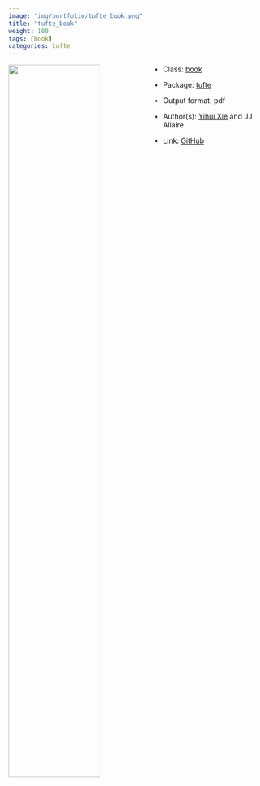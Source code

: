 ```yaml
---
image: "img/portfolio/tufte_book.png"
title: "tufte_book"
weight: 100
tags: [book]
categories: tufte
---
```




<!--more-->

<p><a href="../../img/portfolio/tufte_book.png"><img class = "jf-image-shadow" src="../../img/portfolio/tufte_book.png", width="60%"  align="left"></a></p>



- Class: [book](../../tags/book)
- Package: [tufte](tufte)
- Output format: pdf

- Author(s): [Yihui Xie](https://yihui.org/) and JJ Allaire
- Link: [GitHub](https://github.com/rstudio/tufte)


